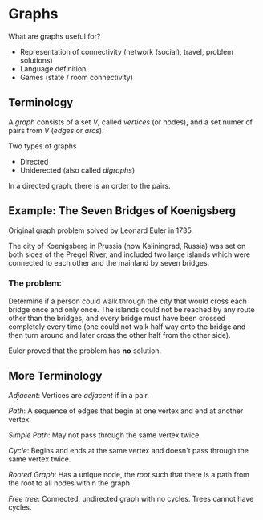 # Graphs
What are graphs useful for?
- Representation of connectivity (network (social), travel, problem solutions)
- Language definition
- Games (state / room connectivity)

## Terminology
A *graph* consists of a set *V*, called *vertices* (or nodes), and a set numer of pairs from *V* (*edges* or *arcs*).

Two types of graphs
- Directed
- Uniderected (also called *digraphs*)

In a directed graph, there is an order to the pairs.

## Example: The Seven Bridges of Koenigsberg
Original graph problem solved by Leonard Euler in 1735.

The city of Koenigsberg in Prussia (now Kaliningrad, Russia)
was set on both sides of the Pregel River, and included two large
islands which were connected to each other and the mainland
by seven bridges.

### The problem:
Determine if a person could walk through the city that would
cross each bridge once and only once. The islands could not be
reached by any route other than the bridges, and every bridge
must have been crossed completely every time (one could not
walk half way onto the bridge and then turn around and later
cross the other half from the other side).

Euler proved that the problem has **no** solution.

## More Terminology
*Adjacent*: Vertices are *adjacent* if in a pair.

*Path*: A sequence of edges that begin at one vertex and end at another vertex.

*Simple Path*: May not pass through the same vertex twice.

*Cycle*: Begins and ends at the same vertex and doesn't pass through the same vertex twice.

*Rooted Graph*: Has a unique node, the *root* such that there is a path from the root to all nodes within the graph.

*Free tree*: Connected, undirected graph with no cycles. Trees cannot have cycles.